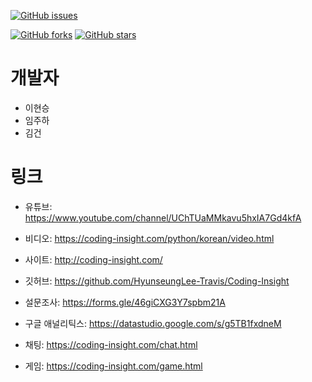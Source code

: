 <a href="https://github.com/HyunseungLee-Travis/Coding-Insight/issues"><img alt="GitHub issues" src="https://img.shields.io/github/issues/HyunseungLee-Travis/Coding-Insight"></a>

<a href="https://github.com/HyunseungLee-Travis/Coding-Insight/network"><img alt="GitHub forks" src="https://img.shields.io/github/forks/HyunseungLee-Travis/Coding-Insight"></a>
<a href="https://github.com/HyunseungLee-Travis/Coding-Insight/stargazers"><img alt="GitHub stars" src="https://img.shields.io/github/stars/HyunseungLee-Travis/Coding-Insight"></a>

# 개발자

- 이현승
- 임주하
- 김건

# 링크

- 유튜브: https://www.youtube.com/channel/UChTUaMMkavu5hxIA7Gd4kfA

- 비디오: https://coding-insight.com/python/korean/video.html

- 사이트: http://coding-insight.com/

- 깃허브: https://github.com/HyunseungLee-Travis/Coding-Insight

- 설문조사: https://forms.gle/46giCXG3Y7spbm21A

- 구글 애널리틱스: https://datastudio.google.com/s/g5TB1fxdneM

- 채팅: https://coding-insight.com/chat.html

- 게임: https://coding-insight.com/game.html
